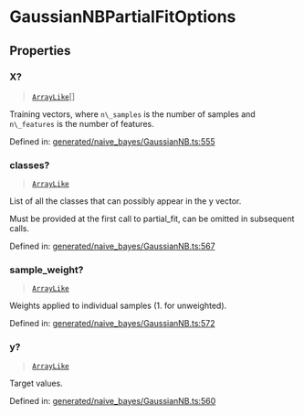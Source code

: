 # GaussianNBPartialFitOptions

## Properties

### X?

> [`ArrayLike`](../types/ArrayLike.md)[]

Training vectors, where `n\_samples` is the number of samples and `n\_features` is the number of features.

Defined in:  [generated/naive\_bayes/GaussianNB.ts:555](https://github.com/transitive-bullshit/scikit-learn-ts/blob/92ab806/packages/sklearn/src/generated/naive_bayes/GaussianNB.ts#L555)

### classes?

> [`ArrayLike`](../types/ArrayLike.md)

List of all the classes that can possibly appear in the y vector.

Must be provided at the first call to partial\_fit, can be omitted in subsequent calls.

Defined in:  [generated/naive\_bayes/GaussianNB.ts:567](https://github.com/transitive-bullshit/scikit-learn-ts/blob/92ab806/packages/sklearn/src/generated/naive_bayes/GaussianNB.ts#L567)

### sample\_weight?

> [`ArrayLike`](../types/ArrayLike.md)

Weights applied to individual samples (1. for unweighted).

Defined in:  [generated/naive\_bayes/GaussianNB.ts:572](https://github.com/transitive-bullshit/scikit-learn-ts/blob/92ab806/packages/sklearn/src/generated/naive_bayes/GaussianNB.ts#L572)

### y?

> [`ArrayLike`](../types/ArrayLike.md)

Target values.

Defined in:  [generated/naive\_bayes/GaussianNB.ts:560](https://github.com/transitive-bullshit/scikit-learn-ts/blob/92ab806/packages/sklearn/src/generated/naive_bayes/GaussianNB.ts#L560)
